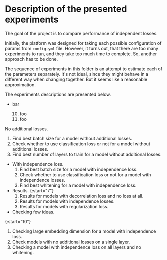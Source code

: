 # Description of the presented experiments

The goal of the project is to compare performance of independent losses. 

Initially, the platform was designed for taking each possible configuration of params from `config.yml` file.
However, it turns out, that there are too many experiments to run, and they take too much time to complete.
So, another approach has to be done.

The sequence of experiments in this folder is an attempt to estimate each of the parameters separately. It's not ideal, since
they might behave in a different way when changing together. But it seems like a reasonable approximation.

The experiments descriptions are presented below.

<ul>
<li>bar</li>
<ol start="10">
<li>foo</li>
<li>foo</li>
</ol>
</ul>

No additional losses.
1. Find best batch size for a model without additional losses.
2. Check whether to use classification loss or not for a model without additional losses.
3. Find best number of layers to train for a model without additional losses.
* With independence loss.
  1. Find best batch size for a model with independence loss.
  2. Check whether to use classification loss or not for a model with independence losses.
  3. Find best whitening for a model with independence loss.
* Results.
{:start="7"}
  1. Results for models with decorrelation loss and no loss at all.
  2. Results for models with independence losses.
  3. Results for models with regularization loss.
* Checking few ideas.

{:start="10"}
  1. Checking large embedding dimension for a model with independence loss.
  2. Check models with no additional losses on a single layer.
  3. Checking a model with independence loss on all layers and no whitening.

